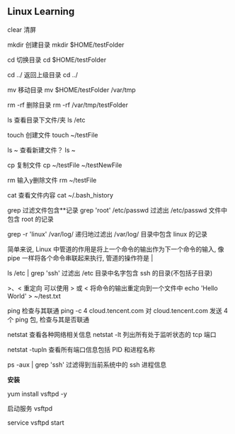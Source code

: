 ## Linux Learning


clear		清屏

mkdir		创建目录			mkdir $HOME/testFolder

cd 			切换目录			cd $HOME/testFolder

cd ../ 		返回上级目录		cd ../

mv 			移动目录			mv $HOME/testFolder /var/tmp

rm -rf		删除目录			rm -rf /var/tmp/testFolder

ls			查看目录下文件/夹	ls /etc

touch		创建文件			touch ~/testFile

ls ~		查看新建文件？ 		ls ~

cp 			复制文件			cp ~/testFile ~/testNewFile

rm			输入y删除文件		rm ~/testFile

cat 		查看文件内容		cat ~/.bash\_history

grep 		过滤文件包含\*\*记录	grep 'root' /etc/passwd 	过滤出 /etc/passwd 文件中包含 root 的记录

grep -r 'linux' /var/log/		递归地过滤出 /var/log/ 目录中包含 linux 的记录

简单来说, Linux 中管道的作用是将上一个命令的输出作为下一个命令的输入, 像 pipe 一样将各个命令串联起来执行, 管道的操作符是 \|

ls /etc \| grep 'ssh'		过滤出 /etc 目录中名字包含 ssh 的目录\(不包括子目录\)

&gt;、&lt; 		重定向				可以使用 &gt; 或 &lt; 将命令的输出重定向到一个文件中		echo 'Hello World' &gt; ~/test.txt

ping		检查与其联通		ping -c 4 cloud.tencent.com 	对 cloud.tencent.com 发送 4 个 ping 包, 检查与其是否联通

netstat		查看各种网络相关信息	netstat -lt 列出所有处于监听状态的 tcp 端口

netstat -tupln	查看所有端口信息包括 PID 和进程名称

ps -aux \| grep 'ssh' 过滤得到当前系统中的 ssh 进程信息


**安装**


yum install vsftpd -y

启动服务 vsftpd

service vsftpd start




